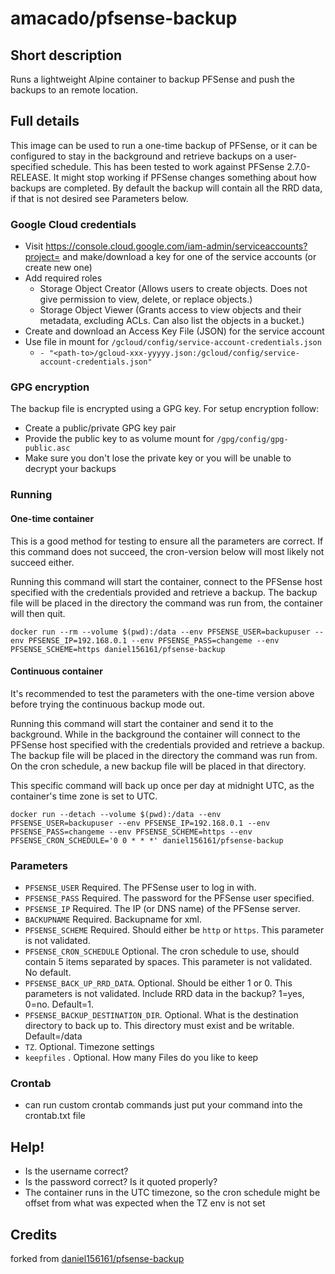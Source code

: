 # amacado/pfsense-backup

## Short description
Runs a lightweight Alpine container to backup PFSense and push the backups to an remote location.

## Full details
This image can be used to run a one-time backup of PFSense, or it can be configured to stay in the background and retrieve backups on a user-specified schedule.
This has been tested to work against PFSense 2.7.0-RELEASE. It might stop working if PFSense changes something about how backups are completed.
By default the backup will contain all the RRD data, if that is not desired see Parameters below.

### Google Cloud credentials
* Visit https://console.cloud.google.com/iam-admin/serviceaccounts?project=<YOUR-PROJECT> and make/download a key for one of the service accounts (or create new one)
* Add required roles 
  * Storage Object Creator (Allows users to create objects. Does not give permission to view, delete, or replace objects.)
  * Storage Object Viewer (Grants access to view objects and their metadata, excluding ACLs. Can also list the objects in a bucket.)
* Create and download an Access Key File (JSON) for the service account
* Use file in mount for `/gcloud/config/service-account-credentials.json`
  * `- "<path-to>/gcloud-xxx-yyyyy.json:/gcloud/config/service-account-credentials.json"`

### GPG encryption
The backup file is encrypted using a GPG key. For setup encryption follow:
* Create a public/private GPG key pair
* Provide the public key to as volume mount for `/gpg/config/gpg-public.asc`
* Make sure you don't lose the private key or you will be unable to decrypt your backups

### Running
#### One-time container
This is a good method for testing to ensure all the parameters are correct. If this command does not succeed, the cron-version below will most likely not succeed either.

Running this command will start the container, connect to the PFSense host specified with the credentials provided and retrieve a backup. The backup file will be placed in the directory the command was run from, the container will then quit.
```
docker run --rm --volume $(pwd):/data --env PFSENSE_USER=backupuser --env PFSENSE_IP=192.168.0.1 --env PFSENSE_PASS=changeme --env PFSENSE_SCHEME=https daniel156161/pfsense-backup
```
#### Continuous container
It's recommended to test the parameters with the one-time version above before trying the continuous backup mode out.

Running this command will start the container and send it to the background. While in the background the container will connect to the PFSense host specified with the credentials provided and retrieve a backup. The backup file will be placed in the directory the command was run from. On the cron schedule, a new backup file will be placed in that directory.

This specific command will back up once per day at midnight UTC, as the container's time zone is set to UTC.
```
docker run --detach --volume $(pwd):/data --env PFSENSE_USER=backupuser --env PFSENSE_IP=192.168.0.1 --env PFSENSE_PASS=changeme --env PFSENSE_SCHEME=https --env PFSENSE_CRON_SCHEDULE='0 0 * * *' daniel156161/pfsense-backup
```

### Parameters
- `PFSENSE_USER` Required. The PFSense user to log in with.
- `PFSENSE_PASS` Required. The password for the PFSense user specified.
- `PFSENSE_IP` Required. The IP (or DNS name) of the PFSense server.
- `BACKUPNAME` Required. Backupname for xml.
- `PFSENSE_SCHEME` Required. Should either be `http` or `https`. This parameter is not validated.
- `PFSENSE_CRON_SCHEDULE` Optional. The cron schedule to use, should contain 5 items separated by spaces. This parameter is not validated. No default.
- `PFSENSE_BACK_UP_RRD_DATA`. Optional. Should be either 1 or 0. This parameters is not validated. Include RRD data in the backup? 1=yes, 0=no. Default=1.
- `PFSENSE_BACKUP_DESTINATION_DIR`. Optional. What is the destination directory to back up to. This directory must exist and be writable. Default=/data
- `TZ`. Optional. Timezone settings
- `keepfiles` . Optional. How many Files do you like to keep

### Crontab
- can run custom crontab commands just put your command into the crontab.txt file

## Help!
- Is the username correct?
- Is the password correct? Is it quoted properly?
- The container runs in the UTC timezone, so the cron schedule might be offset from what was expected when the TZ env is not set

## Credits
forked from [daniel156161/pfsense-backup](https://github.com/daniel156161/pfsense-backup)
